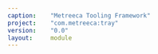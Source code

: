 ```yaml
---
caption:    "Metreeca Tooling Framework"
project:    "com.metreeca:tray"
version:    "0.0"
layout:     module
---
```


